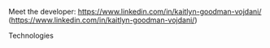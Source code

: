 Meet the developer: https://www.linkedin.com/in/kaitlyn-goodman-vojdani/ (https://www.linkedin.com/in/kaitlyn-goodman-vojdani/)

Technologies